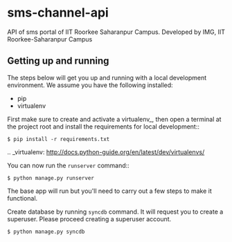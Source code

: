 sms-channel-api
==============================

API of sms portal of IIT Roorkee Saharanpur Campus. Developed by IMG, IIT Roorkee-Saharanpur Campus

Getting up and running
----------------------

The steps below will get you up and running with a local development environment. We assume you have the following installed:

* pip
* virtualenv

First make sure to create and activate a virtualenv_, then open a terminal at the project root and install the requirements for local development::

    $ pip install -r requirements.txt

.. _virtualenv: http://docs.python-guide.org/en/latest/dev/virtualenvs/

You can now run the ``runserver`` command::

    $ python manage.py runserver

The base app will run but you'll need to carry out a few steps to make it functional.

Create database by running ``syncdb`` command. It will request you to create a superuser. Please proceed creating a superuser account.

	$ python manage.py syncdb